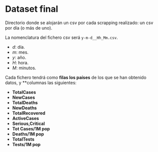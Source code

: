 # Dataset final
 
Directorio donde se alojarán un csv por cada scrapping realizado: un csv por día (o más de uno).

La nomenclatura del fichero csv será `y-m-d__Hh_Mm.csv`.
* *d*: día.
* *m*: mes.
* *y*: año.
* *H*: hora.
* *M*: minutos.

Cada fichero tendrá como **filas los países** de los que se han obtenido datos, y **columnas las siguientes:
*  **TotalCases**
*  **NewCases**
*  **TotalDeaths**
*  **NewDeaths**
*  **TotalRecovered**
*  **ActiveCases**
*  **Serious,Critical**
*  **Tot Cases/1M pop**
*  **Deaths/1M pop**
*  **TotalTests**
*  **Tests/1M pop**

